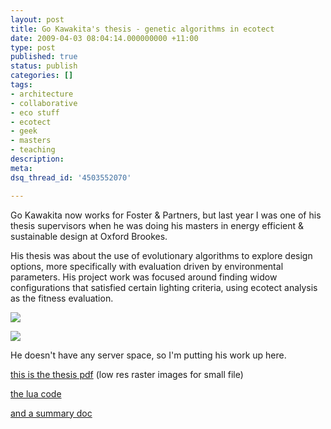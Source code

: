 ```yaml
---
layout: post
title: Go Kawakita's thesis - genetic algorithms in ecotect
date: 2009-04-03 08:04:14.000000000 +11:00
type: post
published: true
status: publish
categories: []
tags:
- architecture
- collaborative
- eco stuff
- ecotect
- geek
- masters
- teaching
description:
meta:
dsq_thread_id: '4503552070'

---
```

<p>Go Kawakita now works for Foster &amp; Partners, but last year I was one of his thesis supervisors when he was doing his masters in energy efficient &amp; sustainable design at Oxford Brookes.</p>
<p>His thesis was about the use of evolutionary algorithms to explore design options, more specifically with evaluation driven by environmental parameters. His project work was focused around finding widow configurations that satisfied certain lighting criteria, using ecotect analysis as the fitness evaluation.</p>
<p><img src="{{ site.baseurl }}/assets/go_1.jpg" /></p>
<p><img src="{{ site.baseurl }}/assets/go_2.jpg" /></p>
<p>He doesn't have any server space, so I'm putting his work up here.</p>
<p><a href="http://www.notionparallax.co.uk/wordpressImages/09-03-31_Go_Kawakita_EESB_Thesis_2008.pdf">this is the thesis pdf</a> (low res raster images for small file)</p>
<p><a href="http://www.notionparallax.co.uk/wordpressImages/LuaGA%20-%20PixelWindowOptimisationScript.zip">the lua code</a></p>
<p><a href="http://www.notionparallax.co.uk/wordpressImages/09-03-31_EESB_Thesis_Summary.doc" target="_blank">and a summary doc </a></p>
